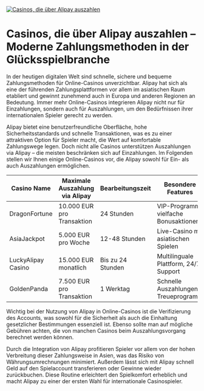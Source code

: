 [![Casinos, die über Alipay auszahlen](https://123-caf.pages.dev/gitsignup.png)](https://vrmoo.ru/Bt82HjjY)

<h1>Casinos, die über Alipay auszahlen – Moderne Zahlungsmethoden in der Glücksspielbranche</h1>  <p>In der heutigen digitalen Welt sind schnelle, sichere und bequeme Zahlungsmethoden für Online-Casinos unverzichtbar. Alipay hat sich als eine der führenden Zahlungsplattformen vor allem im asiatischen Raum etabliert und gewinnt zunehmend auch in Europa und anderen Regionen an Bedeutung. Immer mehr Online-Casinos integrieren Alipay nicht nur für Einzahlungen, sondern auch für Auszahlungen, um den Bedürfnissen ihrer internationalen Spieler gerecht zu werden.</p>  <p>Alipay bietet eine benutzerfreundliche Oberfläche, hohe Sicherheitsstandards und schnelle Transaktionen, was es zu einer attraktiven Option für Spieler macht, die Wert auf komfortable Zahlungswege legen. Doch nicht alle Casinos unterstützen Auszahlungen via Alipay – die meisten beschränken sich auf Einzahlungen. Im Folgenden stellen wir Ihnen einige Online-Casinos vor, die Alipay sowohl für Ein- als auch Auszahlungen ermöglichen.</p>  <table>   <thead>     <tr>       <th>Casino Name</th>       <th>Maximale Auszahlung via Alipay</th>       <th>Bearbeitungszeit</th>       <th>Besondere Features</th>     </tr>   </thead>   <tbody>     <tr>       <td>DragonFortune</td>       <td>10.000 EUR pro Transaktion</td>       <td>24 Stunden</td>       <td>VIP-Programm, vielfache Bonusaktionen</td>     </tr>     <tr>       <td>AsiaJackpot</td>       <td>5.000 EUR pro Woche</td>       <td>12-48 Stunden</td>       <td>Live-Casino mit asiatischen Spielen</td>     </tr>     <tr>       <td>LuckyAlipay Casino</td>       <td>15.000 EUR monatlich</td>       <td>Bis zu 24 Stunden</td>       <td>Multilinguale Plattform, 24/7 Support</td>     </tr>     <tr>       <td>GoldenPanda</td>       <td>7.500 EUR pro Transaktion</td>       <td>1 Werktag</td>       <td>Schnelle Auszahlungen, Treueprogramm</td>     </tr>   </tbody> </table>  <p>Wichtig bei der Nutzung von Alipay in Online-Casinos ist die Verifizierung des Accounts, was sowohl für die Sicherheit als auch die Einhaltung gesetzlicher Bestimmungen essenziell ist. Ebenso sollte man auf mögliche Gebühren achten, die von manchen Casinos beim Auszahlungsvorgang berechnet werden können.</p>  <p>Durch die Integration von Alipay profitieren Spieler vor allem von der hohen Verbreitung dieser Zahlungsweise in Asien, was das Risiko von Währungsumrechnungen minimiert. Außerdem lässt sich mit Alipay schnell Geld auf den Spielaccount transferieren oder Gewinne wieder zurückbuchen. Diese Routine erleichtert den Spielkomfort erheblich und macht Alipay zu einer der ersten Wahl für internationale Casinospieler.</p>